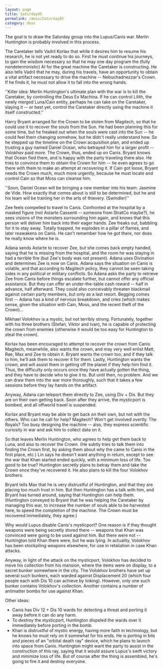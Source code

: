 ```yaml
---
layout: page
title: Saturday05
permalink: /deus/Saturday05
category: deus
---
```

The goal is to draw the Saturday group into the Lupus/Canis war. Merlin Huntington is probably involved in this process.

The Caretaker tells Vadril Korlax that while it desires him to resume his research, he is not yet ready to do so. First he must continue his journeys, to gain the wisdom necessary so that he may one day program the (fully nondeterministic) AI for the great machine the Caretaker is constructing. He also tells Vadril that he may, during his travels, have an opportunity to obtain a vital artifact necessary to drive the machine -- Nebuchadnezzar's Crown. If he finds it, he must not allow it to fall into the wrong hands.

''Killer idea: Merlin Huntington's ultimate plan with the war is to kill the Caretaker, by controlling the Deus Ex Machina. If he can control Lilith, the newly merged Luna/Cain entity, perhaps he can take on the Caretaker, slaying it -- or best yet, control the Caretaker directly using the machine it itself constructed.''

Harry Bryant arranged for the Crown to be stolen from Magitech, so that he could use it to recover the souls from the Sun. He had been planning this for some time, but he freaked out when the souls were cast into the Sun -- he could feel them changing somehow, but he didn't really understand how. So he stepped up the timeline on the Crown acquisition plan, and ended up trusting a guy named Daniel Ocean, who betrayed him for a larger profit -- Volokhov paid more. The Crown, thus, ended up on Canis. Bryant knows that Ocean fled there, and is happy with the party traveling there also. He tries to convince them to obtain the Crown for him -- he even agrees to go there with them to make an attempt at recovering it. If Cain got loose, Bryant needs the Crown much, much more urgently, because he must locate and control Cain so that Moss can cleanse him.

''Soon, Daniel Ocean will be bringing a new member into his team: Jasmine de Vide. How exactly that comes about is still to be determined, but he and his team will be training her in the arts of thievery. (Swindler)''

Zee feels compelled to travel to Canis. Confronted at the hospital by a masked figure (not Astarte Cassenti -- someone from StratCo maybe?), he sees visions of the monsters surrounding him again, and knows that this person will deliver him back into their eager hands. Zee freaks out, babbling for it to stay away. Totally trapped, he explodes in a pillar of flames, and later reawakens on Canis. He can't remember how he got there, nor does he really know where he is.

Adana sends Astarte to recover Zee, but she comes back empty handed, saying that he is missing from the hospital, and the room he was staying in had a terrible fire (but Zee's body was not present). Adana uses Divination and determines Zee is now on Canis. Adana says the situation on Canis is volatile, and that according to Magitech policy, they cannot be seen taking sides in any political or military conflicts. So Adana asks the party to retrieve Zee from Canis before things escalate further, but cannot offer any official assistance. But they can offer an under-the-table cash reward -- half in advance, half afterward. They could also conceivably threaten blackmail against certain party members, but only as a last resort. Begging comes first -- Adana has a kind of nervous breakdown, and cries (which makes sense, given the situation with Cain, Moss, and the recent theft of the Crown)...

Mikhael Volokhov is a mystic, but not terribly strong. Fortunately, together with his three brothers (Stefan, Viktor and Ivan), he is capable of protecting the crown from enemies (otherwise it would be too easy for Huntington to steal the crown).

Korlax has been encouraged to attempt to recover the crown from Canis. Magitech, meanwhile, also wants the crown, and may very well enlist Matt, Rae, Max and Zee to obtain it. Bryant wants the crown too, and if they talk to him, he'll ask them to recover it for them. Lastly, Huntington wants the crown, and will assist them in getting off the planet if they help him find it. Thus, the difficulty only occurs once they have actually gotten the thing, and they have to decide who to give it to. But until then, no problem. And we can draw them into the war more thoroughly, such that it takes a few sessions before they lay hands on the artifact.

Anyway, Adana can teleport them directly to Zee, using Div + Dis. But they are on their own getting back. Soon after they arrive, the mysticport is bombed, and all offworld travel is suspended.

Korlax and Bryant may be able to get back on their own, but not with the others. Who can he call for help? Magitech? Won't get involved overtly. The Royals? Too busy designing the machine -- also, they express scientific curiosity in war and ask him to collect data on it.

So that leaves Merlin Huntington, who agrees to help get them back to Luna, and also to recover the Crown. (He subtly tries to talk them into finding the Crown first, by asking them about why the came to Canis in the first place, etc.) Lin says he doesn't want anything in return, except to see the war that Khan started ended quickly, with a minimum loss of life. Too good to be true? Huntington secretly plans to betray them and take the Crown once they've recovered it. He also plans to kill the four Volokhov brothers.

Bryant tells Max that he is very distrustful of Huntington, and that they are placing too much trust in him. But then Huntington has a talk with him, and Bryant has turned around, saying that Huntington can help them. (Huntington conveyed to Bryant that he was helping the Caretaker by managing this war, to increase the number of souls able to be harvested here, to speed the completion of the machine. The Crown must be recovered immediately, they agree.)

Why would Lupus disable Canis's mysticport? One reason is if they thought weapons were being secretly stored there -- weapons that Khan was convinced were going to be used against him. But there were not -- Huntington told Khan there were, but he was lying. In actuality, Volokhov has been stockpiling weapons elsewhere, for use in retaliation in case Khan attacks.

Anyway, in light of the attack on the mysticport, Volokhov has decided to move his collection from his mansion, where the items were on display, to a secret bunker somewhere in the city. The Volokhov brothers have set up several such bunkers, each warded against Displacement 20 (which four people each with Dis 10 can achieve by linking). However, only one such bunker contains Volokhov's collection. Another contains a number of antimatter bombs for use against Khan.

Other ideas:
* Canis has Div 12 + Dis 10 wards for detecting a threat and porting it away before it can do any harm.
* To destroy the mysticport, Huntington dispeled the wards over it immediately before porting in the bomb.
* Khan is distrustful of mystic energy, having more faith in technology, but he knows he must rely on it somewhat for his ends. He is porting in bits and pieces of an &quot;orbital death ray&quot; device, which he plans to launch into space from Canis. Huntington might want the party to assist in the construction of this ray, saying that it would assure Lupus's swift victory and minimize loss of life. But of course after the thing is assembled, he's going to fire it and destroy everyone.
